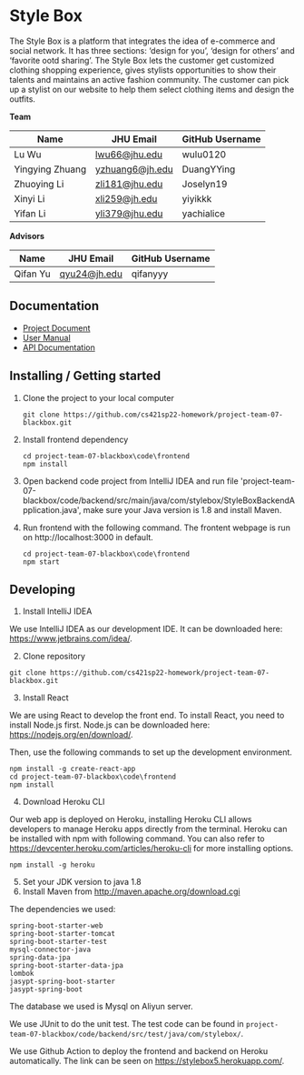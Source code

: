 # Style Box 

The Style Box is a platform that integrates the idea of e-commerce and social network. It has three sections: ‘design for you’, ‘design for others’ and ‘favorite ootd sharing’. The Style Box lets the customer get customized clothing shopping experience, gives stylists opportunities to show their talents and maintains an active fashion community. The customer can pick up a stylist on our website to help them select clothing items and design the outfits. 

**Team**

| Name            | JHU Email       | GitHub Username |
| --------------- | --------------- | --------------- |
| Lu Wu           | lwu66@jhu.edu   | wulu0120        |
| Yingying Zhuang | yzhuang6@jh.edu | DuangYYing      |
| Zhuoying Li     | zli181@jhu.edu  | Joselyn19       |
| Xinyi Li        | xli259@jh.edu   | yiyikkk         |
| Yifan Li        | yli379@jhu.edu  | yachialice      |

**Advisors** 

| Name     | JHU Email    | GitHub Username |
| -------- | ------------ | --------------- |
| Qifan Yu | qyu24@jh.edu | qifanyyy        |

## Documentation

* [Project Document](https://docs.google.com/document/d/1lrwvV_BBTX9bgQO4EuTjWO5jQo29IkbaiXwtHO_O8BU/edit#)
* [User Manual](https://cs421sp22-homework.github.io/project-team-07-blackbox/)
* [API Documentation](https://cs421sp22-homework.github.io/project-team-07-blackbox/)

## Installing / Getting started

1. Clone the project to your local computer

   ```shell
   git clone https://github.com/cs421sp22-homework/project-team-07-blackbox.git
   ```
2. Install frontend dependency

   ```shell
   cd project-team-07-blackbox\code\frontend
   npm install
   ```
3. Open backend code project from IntelliJ IDEA and run file 'project-team-07-blackbox/code/backend/src/main/java/com/stylebox/StyleBoxBackendApplication.java', make sure your Java version is 1.8 and install Maven.

4. Run frontend with the following command. The frontent webpage is run on http://localhost:3000 in default.

   ```shell
   cd project-team-07-blackbox\code\frontend
   npm start
   ```

   

## Developing

1.  Install IntelliJ IDEA

We use IntelliJ IDEA as our development IDE. It can be downloaded here: https://www.jetbrains.com/idea/.

2. Clone repository

```
git clone https://github.com/cs421sp22-homework/project-team-07-blackbox.git
```

3. Install React

We are using React to develop the front end. To install React, you need to install Node.js first. Node.js can be downloaded here: https://nodejs.org/en/download/.

Then, use the following commands to set up the development environment.

```
npm install -g create-react-app
cd project-team-07-blackbox\code\frontend
npm install
```

4. Download Heroku CLI

Our web app is deployed on Heroku, installing Heroku CLI allows developers to manage Heroku apps directly from the terminal. Heroku can be installed with npm with following command. You can also refer to https://devcenter.heroku.com/articles/heroku-cli for more installing options.

```
npm install -g heroku
```

5. Set your JDK version to java 1.8
6. Install Maven from http://maven.apache.org/download.cgi

The dependencies we used:

```
spring-boot-starter-web
spring-boot-starter-tomcat
spring-boot-starter-test
mysql-connector-java
spring-data-jpa
spring-boot-starter-data-jpa
lombok
jasypt-spring-boot-starter
jasypt-spring-boot
```

The database we used is Mysql on Aliyun server.

We use JUnit to do the unit test. The test code can be found in ``project-team-07-blackbox/code/backend/src/test/java/com/stylebox/``.

We use Github Action to deploy the frontend and backend on Heroku automatically. The link can be seen on https://stylebox5.herokuapp.com/.

